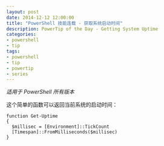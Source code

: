```yaml
---
layout: post
date: 2014-12-12 12:00:00
title: "PowerShell 技能连载 - 获取系统启动时间"
description: PowerTip of the Day - Getting System Uptime
categories:
- powershell
- tip
tags:
- powershell
- tip
- powertip
- series
---
```

_适用于 PowerShell 所有版本_

这个简单的函数可以返回当前系统的启动时间：

    function Get-Uptime
    {
      $millisec = [Environment]::TickCount
      [Timespan]::FromMilliseconds($millisec)
    }

<!--本文国际来源：[Getting System Uptime](http://community.idera.com/powershell/powertips/b/tips/posts/gettingsystemuptime)-->
